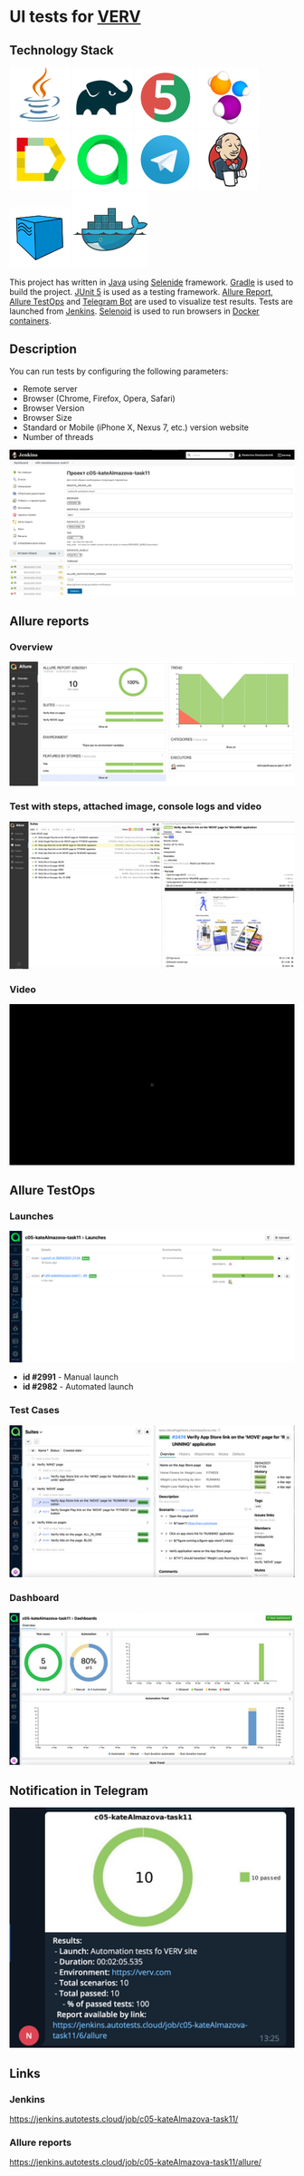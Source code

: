 # UI tests for [VERV](https://verv.com/)
## Technology Stack

![Java](readme_files/Icons/Java.svg)
![Gradle](readme_files/Icons/Gradle.svg)
![JUnit5](readme_files/Icons/JUnit5.svg)
![Selenide](readme_files/Icons/Selenide.svg)
![Allure_Report](readme_files/Icons/AllureReport.svg)
![Allure_TestOps](readme_files/Icons/TestOps.svg)
![Telegram](readme_files/Icons/Telegram.svg)
![Jenkins](readme_files/Icons/Jenkins.svg)
![Selenoid](readme_files/Icons/Selenoid.svg)
![Docker](readme_files/Icons/Docker.svg)


This project has written in [Java](https://go.java/) using [Selenide](https://selenide.org) framework. 
[Gradle](https://gradle.org) is used to build the project.
[JUnit 5](https://junit.org/junit5/) is used as a testing framework.
[Allure Report](http://allure.qatools.ru), [Allure TestOps](https://docs.qameta.io/allure-testops/) and 
[Telegram Bot](https://core.telegram.org/bots) are used to visualize test results.
Tests are launched from [Jenkins](). [Selenoid](https://aerokube.com/selenoid/) is used to run browsers in 
[Docker containers](https://www.docker.com/resources/what-container).


## Description
You can run tests by configuring the following parameters:

- Remote server
- Browser (Chrome, Firefox, Opera, Safari)
- Browser Version  
- Browser Size
- Standard or Mobile (iPhone X, Nexus 7, etc.) version website 
- Number of threads
  
![Parametrised build](readme_files/ParametrisedBuild.png)

## Allure reports
### Overview
![Allure reports overview](readme_files/AllureReportOverview.png)
### Test with steps, attached image, console logs and video
![Allure reports test](readme_files/AllureReportTest.png)
### Video
![Video](./readme_files/Video.gif)

## Allure TestOps
### Launches
![TestOps launches](./readme_files/TestOpsLaunches.png)
- **id #2991** - Manual launch
- **id #2982** - Automated launch

### Test Cases
![TestOps cases](./readme_files/TestOpsSuites.png)

### Dashboard
![TestOps cases](./readme_files/TestOpsDashboard.png)


## Notification in Telegram
![telegram](./readme_files/TelegramBot.png)

## Links
### Jenkins
https://jenkins.autotests.cloud/job/c05-kateAlmazova-task11/
### Allure reports
https://jenkins.autotests.cloud/job/c05-kateAlmazova-task11/allure/

